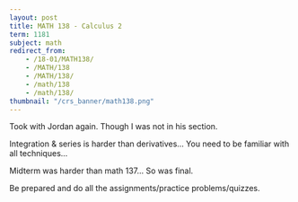 ```yaml
---
layout: post
title: MATH 138 - Calculus 2
term: 1181
subject: math
redirect_from:
    - /18-01/MATH138/
    - /MATH/138
    - /MATH/138/
    - /math/138
    - /math/138/
thumbnail: "/crs_banner/math138.png"
---
```


Took with Jordan again. Though I was not in his section.

Integration & series is harder than derivatives... You need to be familiar with all techniques...

Midterm was harder than math 137... So was final.

Be prepared and do all the assignments/practice problems/quizzes.
